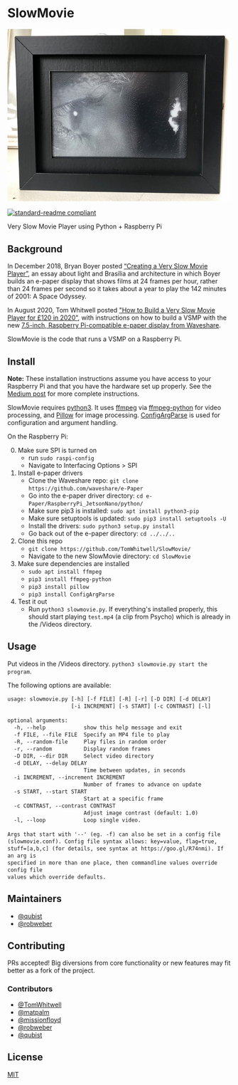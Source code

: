 # SlowMovie

![](Extras/img.jpg)

[![standard-readme compliant](https://img.shields.io/badge/readme%20style-standard-brightgreen.svg?style=flat-square)](https://github.com/RichardLitt/standard-readme)

Very Slow Movie Player using Python + Raspberry Pi

## Background

In December 2018, Bryan Boyer posted [“Creating a Very Slow Movie Player”](https://medium.com/s/story/very-slow-movie-player-499f76c48b62), an essay about light and Brasília and architecture in which Boyer builds an e-paper display that shows films at 24 frames per hour, rather than 24 frames per second so it takes about a year to play the 142 minutes of 2001: A Space Odyssey.

In August 2020, Tom Whitwell posted ["How to Build a Very Slow Movie Player for £120 in 2020"](https://debugger.medium.com/how-to-build-a-very-slow-movie-player-in-2020-c5745052e4e4), with instructions on how to build a VSMP with the new [7.5-inch, Raspberry Pi-compatible e-paper display from Waveshare](https://www.waveshare.com/product/displays/e-paper/epaper-1/7.5inch-e-paper-hat.htm).

SlowMovie is the code that runs a VSMP on a Raspberry Pi.

## Install

**Note:** These installation instructions assume you have access to your Raspberry Pi and that you have the hardware set up properly. See the [Medium post](https://debugger.medium.com/how-to-build-a-very-slow-movie-player-in-2020-c5745052e4e4) for more complete instructions.

SlowMovie requires [python3](https://www.python.org/). It uses [ffmpeg](https://ffmpeg.org/) via [ffmpeg-python](https://pypi.org/project/ffmpeg-python/) for video processing, and [Pillow](https://python-pillow.org/) for image processing. [ConfigArgParse](https://pypi.org/project/ConfigArgParse/) is used for configuration and argument handling.

On the Raspberry Pi:

0. Make sure SPI is turned on
    * run `sudo raspi-config`
    * Navigate to Interfacing Options > SPI
2. Install e-paper drivers
    * Clone the Waveshare repo: `git clone https://github.com/waveshare/e-Paper`
    * Go into the e-paper driver directory: `cd e-Paper/RaspberryPi_JetsonNano/python/`
    * Make sure pip3 is installed: `sudo apt install python3-pip`
    * Make sure setuptools is updated: `sudo pip3 install setuptools -U`
    * Install the drivers: `sudo python3 setup.py install`
    * Go back out of the e-paper directory: `cd ../../..`
2. Clone this repo
    * `git clone https://github.com/TomWhitwell/SlowMovie/`
    * Navigate to the new SlowMovie directory: `cd SlowMovie`
3. Make sure dependencies are installed
    * `sudo apt install ffmpeg`
    * `pip3 install ffmpeg-python`
    * `pip3 install pillow`
    * `pip3 install ConfigArgParse`
4. Test it out
    * Run `python3 slowmovie.py`. If everything's installed properly, this should start playing `test.mp4` (a clip from Psycho) which is already in the /Videos directory.

## Usage

Put videos in the /Videos directory. `python3 slowmovie.py start the program`.

The following options are available:

```
usage: slowmovie.py [-h] [-f FILE] [-R] [-r] [-D DIR] [-d DELAY]
                    [-i INCREMENT] [-s START] [-c CONTRAST] [-l]

optional arguments:
  -h, --help            show this help message and exit
  -f FILE, --file FILE  Specify an MP4 file to play
  -R, --random-file     Play files in random order
  -r, --random          Display random frames
  -D DIR, --dir DIR     Select video directory
  -d DELAY, --delay DELAY
                        Time between updates, in seconds
  -i INCREMENT, --increment INCREMENT
                        Number of frames to advance on update
  -s START, --start START
                        Start at a specific frame
  -c CONTRAST, --contrast CONTRAST
                        Adjust image contrast (default: 1.0)
  -l, --loop            Loop single video.

Args that start with '--' (eg. -f) can also be set in a config file
(slowmovie.conf). Config file syntax allows: key=value, flag=true,
stuff=[a,b,c] (for details, see syntax at https://goo.gl/R74nmi). If an arg is
specified in more than one place, then commandline values override config file
values which override defaults.
```

## Maintainers

* [@qubist](https://github.com/qubist)
* [@robweber](https://github.com/robweber)

## Contributing

PRs accepted! Big diversions from core functionality or new features may fit better as a fork of the project.

### Contributors

* [@TomWhitwell](https://github.com/TomWhitwell)
* [@matpalm](https://github.com/matpalm)
* [@missionfloyd](https://github.com/missionfloyd)
* [@robweber](https://github.com/robweber)
* [@qubist](https://github.com/qubist)

## License

[MIT](/LICENSE)
